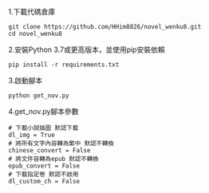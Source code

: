 1.下載代碼倉庫
```
git clone https://github.com/HHim8826/novel_wenku8.git
cd novel_wenku8
```
2.安裝Python 3.7或更高版本，並使用pip安裝依賴
```
pip install -r requirements.txt
```
3.啟動腳本
```
python get_nov.py
```
4.get_nov.py腳本參數
```
# 下載小說插圖 默認下載
dl_img = True
# 將所有文字內容轉為繁中 默認不轉換
chinese_convert = False
# 將文件容轉為epub 默認不轉換
epub_convert = False
# 下載指定卷 默認不啟用
dl_custom_ch = False
```
